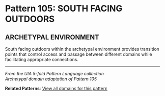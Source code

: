 # Pattern 105: SOUTH FACING OUTDOORS

## ARCHETYPAL ENVIRONMENT

South facing outdoors within the archetypal environment provides transition points that control access and passage between different domains while facilitating appropriate connections.

---

*From the UIA 5-fold Pattern Language collection*  
*Archetypal domain adaptation of Pattern 105*

**Related Patterns**: [View all domains for this pattern](../../UIA/md/T105%20SOUTH%20FACING%20OUTDOORS.md)
